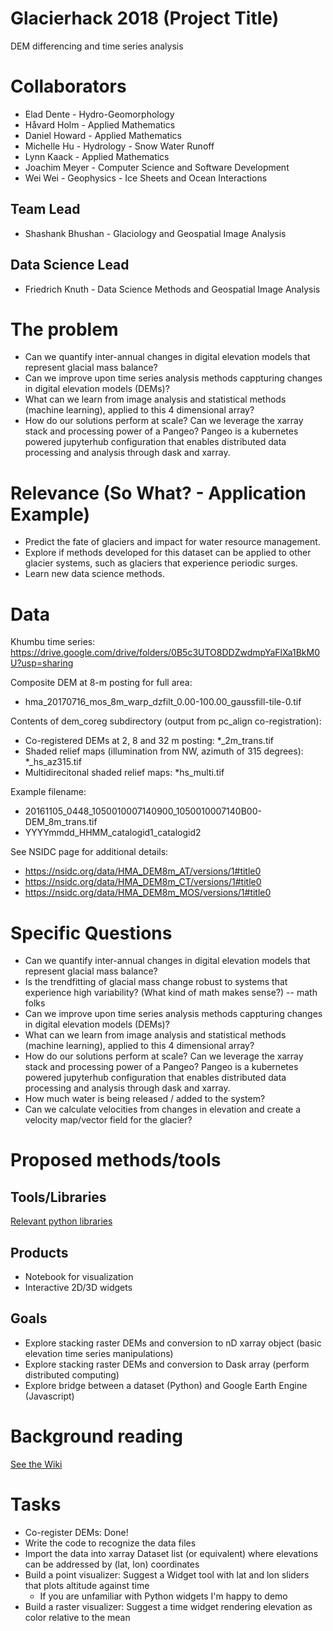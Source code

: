# Glacierhack 2018 (Project Title)
DEM differencing and time series analysis

# Collaborators
- Elad Dente - Hydro-Geomorphology
- Håvard Holm - Applied Mathematics
- Daniel Howard - Applied Mathematics
- Michelle Hu - Hydrology - Snow Water Runoff
- Lynn Kaack - Applied Mathematics
- Joachim Meyer - Computer Science and Software Development
- Wei Wei - Geophysics - Ice Sheets and Ocean Interactions

## Team Lead
- Shashank Bhushan - Glaciology and Geospatial Image Analysis

## Data Science Lead
- Friedrich Knuth - Data Science Methods and Geospatial Image Analysis

# The problem
- Can we quantify inter-annual changes in digital elevation models that represent glacial mass balance?
- Can we improve upon time series analysis methods cappturing changes in digital elevation models (DEMs)?
- What can we learn from image analysis and statistical methods (machine learning), applied to this 4 dimensional array?
- How do our solutions perform at scale? Can we leverage the xarray stack and processing power of a Pangeo? Pangeo is a kubernetes powered jupyterhub configuration that enables distributed data processing and analysis through dask and xarray.

# Relevance (So What? - Application Example)
- Predict the fate of glaciers and impact for water resource management. 
- Explore if methods developed for this dataset can be applied to other glacier systems, such as glaciers that experience periodic surges. 
- Learn new data science methods.

# Data
Khumbu time series: https://drive.google.com/drive/folders/0B5c3UTO8DDZwdmpYaFlXa1BkM0U?usp=sharing

Composite DEM at 8-m posting for full area:
- hma_20170716_mos_8m_warp_dzfilt_0.00-100.00_gaussfill-tile-0.tif

Contents of dem_coreg subdirectory (output from pc_align co-registration):
- Co-registered DEMs at 2, 8 and 32 m posting: *_2m_trans.tif
- Shaded relief maps (illumination from NW, azimuth of 315 degrees): *_hs_az315.tif
- Multidirecitonal shaded relief maps: *hs_multi.tif

Example filename:
- 20161105_0448_1050010007140900_1050010007140B00-DEM_8m_trans.tif
- YYYYmmdd_HHMM_catalogid1_catalogid2

See NSIDC page for additional details: 
- https://nsidc.org/data/HMA_DEM8m_AT/versions/1#title0
- https://nsidc.org/data/HMA_DEM8m_CT/versions/1#title0
- https://nsidc.org/data/HMA_DEM8m_MOS/versions/1#title0

# Specific Questions
- Can we quantify inter-annual changes in digital elevation models that represent glacial mass balance?
- Is the trendfitting of glacial mass change robust to systems that experience high variability? (What kind of math makes sense?) -- math folks
- Can we improve upon time series analysis methods cappturing changes in digital elevation models (DEMs)?
- What can we learn from image analysis and statistical methods (machine learning), applied to this 4 dimensional array?
- How do our solutions perform at scale? Can we leverage the xarray stack and processing power of a Pangeo? Pangeo is a kubernetes powered jupyterhub configuration that enables distributed data processing and analysis through dask and xarray.
- How much water is being released / added to the system?
- Can we calculate velocities from changes in elevation and create a velocity map/vector field for the glacier?

# Proposed methods/tools

## Tools/Libraries
[Relevant python libraries](Resources-for-literature-and-relevant-python-libraries)

## Products
- Notebook for visualization
- Interactive 2D/3D widgets

## Goals
- Explore stacking raster DEMs and conversion to nD xarray object (basic elevation time series manipulations)
- Explore stacking raster DEMs and conversion to Dask array (perform distributed computing)
- Explore bridge between a dataset (Python) and Google Earth Engine (Javascript)

# Background reading
[See the Wiki](Background-reading-and-information)

# Tasks
- Co-register DEMs: Done!
- Write the code to recognize the data files
- Import the data into xarray Dataset list (or equivalent) where elevations can be addressed by (lat, lon) coordinates
- Build a point visualizer: Suggest a Widget tool with lat and lon sliders that plots altitude against time
  - If you are unfamiliar with Python widgets I'm happy to demo
- Build a raster visualizer: Suggest a time widget rendering elevation as color relative to the mean
